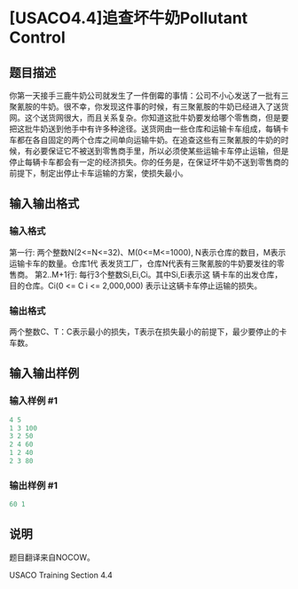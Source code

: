 # [USACO4.4]追查坏牛奶Pollutant Control

## 题目描述

你第一天接手三鹿牛奶公司就发生了一件倒霉的事情：公司不小心发送了一批有三聚氰胺的牛奶。很不幸，你发现这件事的时候，有三聚氰胺的牛奶已经进入了送货网。这个送货网很大，而且关系复杂。你知道这批牛奶要发给哪个零售商，但是要把这批牛奶送到他手中有许多种途径。送货网由一些仓库和运输卡车组成，每辆卡车都在各自固定的两个仓库之间单向运输牛奶。在追查这些有三聚氰胺的牛奶的时候，有必要保证它不被送到零售商手里，所以必须使某些运输卡车停止运输，但是停止每辆卡车都会有一定的经济损失。你的任务是，在保证坏牛奶不送到零售商的前提下，制定出停止卡车运输的方案，使损失最小。

## 输入输出格式

### 输入格式

第一行: 两个整数N(2<=N<=32)、M(0<=M<=1000), N表示仓库的数目，M表示运输卡车的数量。仓库1代 表发货工厂，仓库N代表有三聚氰胺的牛奶要发往的零售商。 第2..M+1行: 每行3个整数Si,Ei,Ci。其中Si,Ei表示这 辆卡车的出发仓库，目的仓库。Ci(0 <= C i <= 2,000,000) 表示让这辆卡车停止运输的损失。

### 输出格式

两个整数C、T：C表示最小的损失，T表示在损失最小的前提下，最少要停止的卡车数。

## 输入输出样例

### 输入样例 #1

```cpp
4 5
1 3 100
3 2 50
2 4 60
1 2 40
2 3 80

```
### 输出样例 #1

```cpp
60 1

```
## 说明

题目翻译来自NOCOW。

USACO Training Section 4.4


